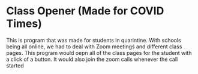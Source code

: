 # Class Opener (Made for COVID Times) 
This is program that was made for students in quarintine. With schools being all online, we had to deal with Zoom meetings and different class pages. 
This program would oepn all of the class pages for the student with a click of a button. It would also join the zoom calls whenever the call started
 
